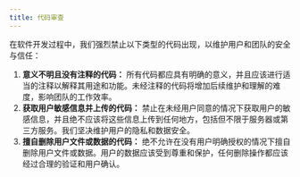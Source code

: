 ```yaml
---
title: 代码审查
---
```


在软件开发过程中，我们强烈禁止以下类型的代码出现，以维护用户和团队的安全与信任：

1. **意义不明且没有注释的代码：** 所有代码都应具有明确的意义，并且应该进行适当的注释以解释其用途和功能。未经注释的代码将增加后续维护和理解的难度，影响团队的工作效率。
2. **获取用户敏感信息并上传的代码：** 禁止在未经用户同意的情况下获取用户的敏感信息，并且绝不应该将这些信息上传到任何地方，包括但不限于服务器或第三方服务。我们坚决维护用户的隐私和数据安全。
3. **擅自删除用户文件或数据的代码：** 绝不允许在没有用户明确授权的情况下擅自删除用户文件或数据。用户的数据应该受到尊重和保护，任何删除操作都应该经过合理的验证和用户确认。

